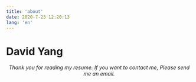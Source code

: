 ```yaml
---
title: 'about'
date: 2020-7-23 12:20:13
lang: 'en'
---
```


# David Yang

<div align="center">

_Thank you for reading my resume. If you want to contact me, Please send me an email._

</div>
